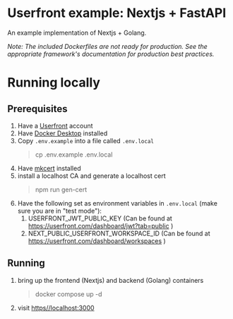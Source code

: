 # Userfront example: Nextjs + FastAPI

An example implementation of Nextjs + Golang.

_Note: The included Dockerfiles are not ready for production. See the appropriate framework's documentation for production best practices._

# Running locally

## Prerequisites

1. Have a [Userfront](https://userfront.com/) account
1. Have [Docker Desktop](https://www.docker.com/products/docker-desktop/) installed
1. Copy `.env.example` into a file called `.env.local`
   > cp .env.example .env.local
1. Have [mkcert](https://github.com/FiloSottile/mkcert?tab=readme-ov-file#installation) installed
1. install a localhost CA and generate a localhost cert
   > npm run gen-cert
1. Have the following set as environment variables in `.env.local` (make sure you are in "test mode"):
    1. USERFRONT_JWT_PUBLIC_KEY (Can be found at https://userfront.com/dashboard/jwt?tab=public )
    1. NEXT_PUBLIC_USERFRONT_WORKSPACE_ID (Can be found at https://userfront.com/dashboard/workspaces )

## Running

1. bring up the frontend (Nextjs) and backend (Golang) containers
    > docker compose up -d 
2. visit [https//localhost:3000](https://localhost:3000)
